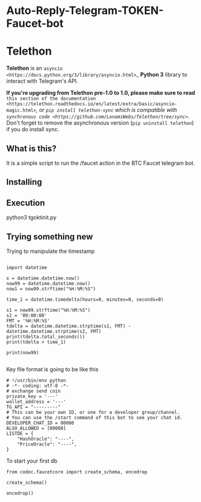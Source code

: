 Auto-Reply-Telegram-TOKEN-Faucet-bot
========

Telethon
========

**Telethon** is an `asyncio
<https://docs.python.org/3/library/asyncio.html>`_ **Python 3** library
to interact with Telegram's API.

**If you're upgrading from Telethon pre-1.0 to 1.0, please make sure to read**
`this section of the documentation
<https://telethon.readthedocs.io/en/latest/extra/basic/asyncio-magic.html>`_,
or ``pip install telethon-sync`` which is compatible with `synchronous code
<https://github.com/LonamiWebs/Telethon/tree/sync>`_. Don't forget to remove
the asynchronous version (``pip uninstall telethon``) if you do install sync.

What is this?
-------------

It is a simple script to run the /faucet action in the BTC Faucet telegram bot.

Installing
----------


Execution
----------
  python3 tgoktinit.py

Trying something new
----------
Trying to manipulate the timestamp
```

import datetime

x = datetime.datetime.now()
now99 = datetime.datetime.now()
now1 = now99.strftime("%H:%M:%S")

time_1 = datetime.timedelta(hours=0, minutes=0, seconds=0)

s1 = now99.strftime("%H:%M:%S")
s2 = '09:00:00'
FMT = '%H:%M:%S'
tdelta = datetime.datetime.strptime(s1, FMT) - datetime.datetime.strptime(s2, FMT)
print(tdelta.total_seconds())
print(tdelta > time_1)

print(now99)


```


Key file format is going to be like this

```
# !/usr/bin/env python
# -*- coding: utf-8 -*-
# exchange send coin
private_key = '---'
wallet_address = '---'
TG_API = "---------"
# This can be your own ID, or one for a developer group/channel.
# You can use the /start command of this bot to see your chat id.
DEVELOPER_CHAT_ID = 00000
ALSO_ALLOWED = [00000]
LISTDE = {
    "HashOracle": "----",
    "PriceOracle": "----",
}

```


To start your first db

```
from codec.faucetcore import create_schema, oncedrop

create_schema()

oncedrop()

```